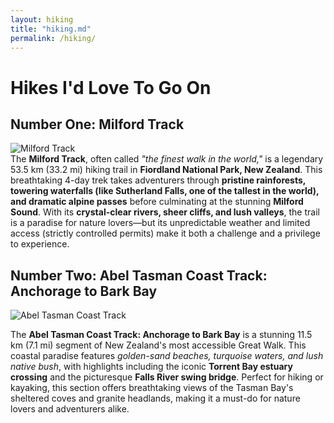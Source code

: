 ```yaml
---
layout: hiking
title: "hiking.md"
permalink: /hiking/
---
```


# Hikes I'd Love To Go On

## Number One: Milford Track

<div class="hike-content">
  <div class="hike-image">
    <img src="https://www.ultimatehikes.co.nz/media/90343/boatshed-bridge.jpg?center=0.56950672645739908,0.57784431137724546&width=1800" alt="Milford Track">
  </div>
  <div class="description">
    The <strong>Milford Track</strong>, often called <em>"the finest walk in the world,"</em> is a legendary 53.5 km (33.2 mi) hiking trail in <strong>Fiordland National Park, New Zealand</strong>. This breathtaking 4-day trek takes adventurers through <strong>pristine rainforests, towering waterfalls (like Sutherland Falls, one of the tallest in the world), and dramatic alpine passes</strong> before culminating at the stunning <strong>Milford Sound</strong>. With its <strong>crystal-clear rivers, sheer cliffs, and lush valleys</strong>, the trail is a paradise for nature lovers—but its unpredictable weather and limited access (strictly controlled permits) make it both a challenge and a privilege to experience.
  </div>
</div>

## Number Two: Abel Tasman Coast Track: Anchorage to Bark Bay

<div class="hike-content">
  <div class="hike-image">
    <img src="https://encrypted-tbn0.gstatic.com/images?q=tbn:ANd9GcRxlNKmDDQXubC5orTy_GSN_DUZDwQN6JyoJPp3BmPtA3wWuaM39gIunwY&s=10" alt="Abel Tasman Coast Track">
  </div>
  <div class="description">
    <p>The <strong>Abel Tasman Coast Track: Anchorage to Bark Bay</strong> is a stunning 11.5 km (7.1 mi) segment of New Zealand's most accessible Great Walk. This coastal paradise features <em>golden-sand beaches, turquoise waters, and lush native bush</em>, with highlights including the iconic <strong>Torrent Bay estuary crossing</strong> and the picturesque <strong>Falls River swing bridge</strong>. Perfect for hiking or kayaking, this section offers breathtaking views of the Tasman Bay's sheltered coves and granite headlands, making it a must-do for nature lovers and adventurers alike.</p>
  </div>
</div>

<br>

<br>

<br>

<br>

<br>

<br>

<br>

<br>

<br>

<br>

<br>

<br>

<br>

<br>

<br>

<br>

<br>
